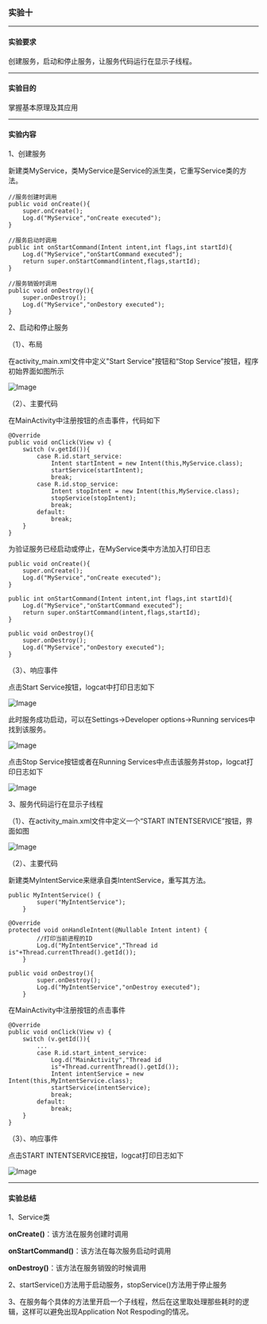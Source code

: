 ### 实验十 

------

#### 实验要求

创建服务，启动和停止服务，让服务代码运行在显示子线程。

------

#### 实验目的

掌握基本原理及其应用

------

#### 实验内容

1、创建服务

新建类MyService，类MyService是Service的派生类，它重写Service类的方法。

```
//服务创建时调用
public void onCreate(){
    super.onCreate();
    Log.d("MyService","onCreate executed");
}

//服务启动时调用
public int onStartCommand(Intent intent,int flags,int startId){
    Log.d("MyService","onStartCommand executed");
    return super.onStartCommand(intent,flags,startId);
}

//服务销毁时调用
public void onDestroy(){
    super.onDestroy();
    Log.d("MyService","onDestory executed");
}
```

2、启动和停止服务

（1）、布局

在activity_main.xml文件中定义"Start Service"按钮和“Stop Service”按钮，程序初始界面如图所示

![Image](https://github.com/mk272/2018118123_Android/raw/master/Lab_10/Lab_10pictures/10_1.png)

（2）、主要代码

在MainActivity中注册按钮的点击事件，代码如下

```
@Override
public void onClick(View v) {
    switch (v.getId()){
        case R.id.start_service:
            Intent startIntent = new Intent(this,MyService.class);
            startService(startIntent);
            break;
        case R.id.stop_service:
            Intent stopIntent = new Intent(this,MyService.class);
            stopService(stopIntent);
            break;
        default:
            break;
    }
}
```

为验证服务已经启动或停止，在MyService类中方法加入打印日志

```
public void onCreate(){
    super.onCreate();
    Log.d("MyService","onCreate executed");
}

public int onStartCommand(Intent intent,int flags,int startId){
    Log.d("MyService","onStartCommand executed");
    return super.onStartCommand(intent,flags,startId);
}

public void onDestroy(){
    super.onDestroy();
    Log.d("MyService","onDestory executed");
}
```

（3）、响应事件

点击Start Service按钮，logcat中打印日志如下

![Image](https://github.com/mk272/2018118123_Android/raw/master/Lab_10/Lab_10pictures/10_2.png)

此时服务成功启动，可以在Settings->Developer options->Running services中找到该服务。

![Image](https://github.com/mk272/2018118123_Android/raw/master/Lab_10/Lab_10pictures/10_3.png)

点击Stop Service按钮或者在Running Services中点击该服务并stop，logcat打印日志如下

![Image](https://github.com/mk272/2018118123_Android/raw/master/Lab_10/Lab_10pictures/10_4.png)

3、服务代码运行在显示子线程

（1）、在activity_main.xml文件中定义一个“START INTENTSERVICE”按钮，界面如图

![Image](https://github.com/mk272/2018118123_Android/raw/master/Lab_10/Lab_10pictures/10_5.png)

（2）、主要代码

新建类MyIntentService来继承自类IntentService，重写其方法。

```
public MyIntentService() {
        super("MyIntentService");
    }

@Override
protected void onHandleIntent(@Nullable Intent intent) {
        //打印当前进程的ID
        Log.d("MyIntentService","Thread id is"+Thread.currentThread().getId());
    }

public void onDestroy(){
        super.onDestroy();
        Log.d("MyIntentService","onDestroy executed");
    }
```

在MainActivity中注册按钮的点击事件

```
@Override
public void onClick(View v) {
    switch (v.getId()){
        ...
        case R.id.start_intent_service:
            Log.d("MainActivity","Thread id  
            is"+Thread.currentThread().getId());
            Intent intentService = new Intent(this,MyIntentService.class);
            startService(intentService);
            break;
        default:
            break;
    }
}
```

（3）、响应事件

点击START INTENTSERVICE按钮，logcat打印日志如下

![Image](https://github.com/mk272/2018118123_Android/raw/master/Lab_10/Lab_10pictures/10_6.png)

------

#### 实验总结

1、Service类

**onCreate()**：该方法在服务创建时调用

**onStartCommand()**：该方法在每次服务启动时调用

**onDestroy()**：该方法在服务销毁的时候调用

2、startService()方法用于启动服务，stopService()方法用于停止服务

3、在服务每个具体的方法里开启一个子线程，然后在这里取处理那些耗时的逻辑，这样可以避免出现Application Not Respoding的情况。